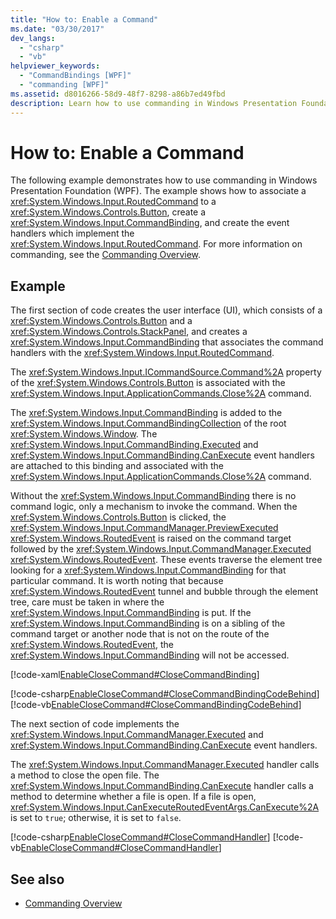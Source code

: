 ```yaml
---
title: "How to: Enable a Command"
ms.date: "03/30/2017"
dev_langs: 
  - "csharp"
  - "vb"
helpviewer_keywords: 
  - "CommandBindings [WPF]"
  - "commanding [WPF]"
ms.assetid: d8016266-58d9-48f7-8298-a86b7ed49fbd
description: Learn how to use commanding in Windows Presentation Foundation, associate a RoutedCommand to a Button, create a CommandBinding, and create the event handlers. 
---
```

# How to: Enable a Command

The following example demonstrates how to use commanding in Windows Presentation Foundation (WPF).  The example shows how to associate a <xref:System.Windows.Input.RoutedCommand> to a <xref:System.Windows.Controls.Button>, create a <xref:System.Windows.Input.CommandBinding>, and create the event handlers which implement the <xref:System.Windows.Input.RoutedCommand>.  For more information on commanding, see the [Commanding Overview](commanding-overview.md).  
  
## Example  

 The first section of code creates the user interface (UI), which consists of a <xref:System.Windows.Controls.Button> and a <xref:System.Windows.Controls.StackPanel>, and creates a <xref:System.Windows.Input.CommandBinding> that associates the command handlers with the <xref:System.Windows.Input.RoutedCommand>.  
  
 The <xref:System.Windows.Input.ICommandSource.Command%2A> property of the <xref:System.Windows.Controls.Button> is associated with the <xref:System.Windows.Input.ApplicationCommands.Close%2A> command.  
  
 The <xref:System.Windows.Input.CommandBinding> is added to the <xref:System.Windows.Input.CommandBindingCollection> of the root <xref:System.Windows.Window>. The <xref:System.Windows.Input.CommandBinding.Executed> and <xref:System.Windows.Input.CommandBinding.CanExecute> event handlers are attached to this binding and associated with the <xref:System.Windows.Input.ApplicationCommands.Close%2A> command.  
  
 Without the <xref:System.Windows.Input.CommandBinding> there is no command logic, only a mechanism to invoke the command.  When the <xref:System.Windows.Controls.Button> is clicked, the <xref:System.Windows.Input.CommandManager.PreviewExecuted> <xref:System.Windows.RoutedEvent> is raised on the command target followed by the <xref:System.Windows.Input.CommandManager.Executed> <xref:System.Windows.RoutedEvent>.  These events traverse the element tree looking for a <xref:System.Windows.Input.CommandBinding> for that particular command.  It is worth noting that because <xref:System.Windows.RoutedEvent> tunnel and bubble through the element tree, care must be taken in where the <xref:System.Windows.Input.CommandBinding> is put.   If the <xref:System.Windows.Input.CommandBinding> is on a sibling of the command target or another node that is not on the route of the <xref:System.Windows.RoutedEvent>, the <xref:System.Windows.Input.CommandBinding> will not be accessed.  
  
 [!code-xaml[EnableCloseCommand#CloseCommandBinding](~/samples/snippets/csharp/VS_Snippets_Wpf/EnableCloseCommand/CSharp/Window1.xaml#closecommandbinding)]  
  
 [!code-csharp[EnableCloseCommand#CloseCommandBindingCodeBehind](~/samples/snippets/csharp/VS_Snippets_Wpf/EnableCloseCommand/CSharp/Window1.xaml.cs#closecommandbindingcodebehind)]
 [!code-vb[EnableCloseCommand#CloseCommandBindingCodeBehind](~/samples/snippets/visualbasic/VS_Snippets_Wpf/EnableCloseCommand/VisualBasic/Window1.xaml.vb#closecommandbindingcodebehind)]  
  
 The next section of code implements the <xref:System.Windows.Input.CommandManager.Executed> and <xref:System.Windows.Input.CommandBinding.CanExecute> event handlers.  
  
 The <xref:System.Windows.Input.CommandManager.Executed> handler calls a method to close the open file.  The <xref:System.Windows.Input.CommandBinding.CanExecute> handler calls a method to determine whether a file is open.  If a file is open, <xref:System.Windows.Input.CanExecuteRoutedEventArgs.CanExecute%2A> is set to `true`; otherwise, it is set to `false`.  
  
 [!code-csharp[EnableCloseCommand#CloseCommandHandler](~/samples/snippets/csharp/VS_Snippets_Wpf/EnableCloseCommand/CSharp/Window1.xaml.cs#closecommandhandler)]
 [!code-vb[EnableCloseCommand#CloseCommandHandler](~/samples/snippets/visualbasic/VS_Snippets_Wpf/EnableCloseCommand/VisualBasic/Window1.xaml.vb#closecommandhandler)]  
  
## See also

- [Commanding Overview](commanding-overview.md)
